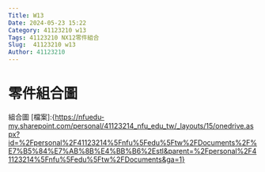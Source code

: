 ```yaml
---
Title: W13
Date: 2024-05-23 15:22
Category: 41123210 w13
Tags: 41123210 NX12零件組合
Slug:  41123210 w13
Author: 41123210
---
```

# 零件組合圖
組合圖
[檔案]:{https://nfuedu-my.sharepoint.com/personal/41123214_nfu_edu_tw/_layouts/15/onedrive.aspx?id=%2Fpersonal%2F41123214%5Fnfu%5Fedu%5Ftw%2FDocuments%2F%E7%B5%84%E7%AB%8B%E4%BB%B6%2Estl&parent=%2Fpersonal%2F41123214%5Fnfu%5Fedu%5Ftw%2FDocuments&ga=1}
